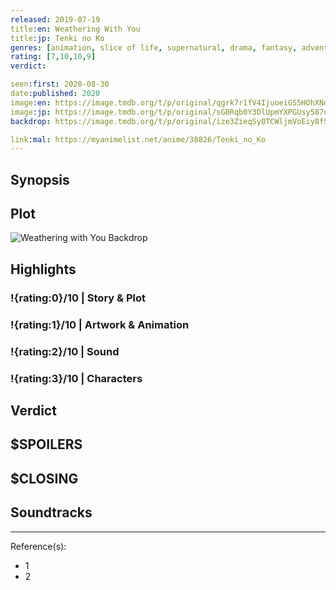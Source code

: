 ```yaml
---
released: 2019-07-19
title:en: Weathering With You
title:jp: Tenki no Ko
genres: [animation, slice of life, supernatural, drama, fantasy, adventure, romance]
rating: [7,10,10,9]
verdict:

seen:first: 2020-08-30
date:published: 2020
image:en: https://image.tmdb.org/t/p/original/qgrk7r1fV4IjuoeiGS5HOhXNdLJ.jpg
image:jp: https://image.tmdb.org/t/p/original/sGBRqb0Y3DlUpmYXPGUsy587ofd.jpg
backdrop: https://image.tmdb.org/t/p/original/ize3ZieqSy0TCWljmVoEiy8fSFS.jpg

link:mal: https://myanimelist.net/anime/38826/Tenki_no_Ko
---
```



## Synopsis

## Plot

![Weathering with You Backdrop](https://image.tmdb.org/t/p/original/a6TTvdiMAeetvyxTS4HaBEbiBfr.jpg)

## Highlights

### !{rating:0}/10 | Story & Plot

### !{rating:1}/10 | Artwork & Animation

### !{rating:2}/10 | Sound

### !{rating:3}/10 | Characters

## Verdict

## $SPOILERS

## $CLOSING

## Soundtracks

***
Reference(s):

- 1
- 2
